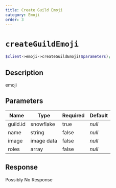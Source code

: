 ```yaml
---
title: Create Guild Emoji
category: Emoji
order: 3
---
```


# `createGuildEmoji`

```php
$client->emoji->createGuildEmoji($parameters);
```

## Description

emoji

## Parameters


Name | Type | Required | Default
--- | --- | --- | ---
guild.id | snowflake | true | *null*
name | string | false | *null*
image | image data | false | *null*
roles | array | false | *null*

## Response

Possibly No Response


